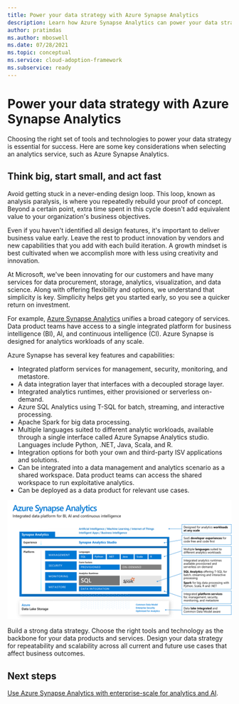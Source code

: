 ```yaml
---
title: Power your data strategy with Azure Synapse Analytics 
description: Learn how Azure Synapse Analytics can power your data strategy. Choosing the right set of tools and technologies is essential for a successful business outcome.
author: pratimdas
ms.author: mboswell
ms.date: 07/28/2021
ms.topic: conceptual
ms.service: cloud-adoption-framework
ms.subservice: ready
---
```


# Power your data strategy with Azure Synapse Analytics

Choosing the right set of tools and technologies to power your data strategy is essential for success. Here are some key considerations when selecting an analytics service, such as Azure Synapse Analytics.

## Think big, start small, and act fast

Avoid getting stuck in a never-ending design loop. This loop, known as analysis paralysis, is where you repeatedly rebuild your proof of concept. Beyond a certain point, extra time spent in this cycle doesn't add equivalent value to your organization's business objectives.

Even if you haven't identified all design features, it's important to deliver business value early. Leave the rest to product innovation by vendors and new capabilities that you add with each build iteration. A growth mindset is best cultivated when we accomplish more with less using creativity and innovation.

At Microsoft, we've been innovating for our customers and have many services for data procurement, storage, analytics, visualization, and data science. Along with offering flexibility and options, we understand that simplicity is key. Simplicity helps get you started early, so you see a quicker return on investment.

For example, [Azure Synapse Analytics](https://azure.microsoft.com/services/synapse-analytics/) unifies a broad category of services. Data product teams have access to a single integrated platform for business intelligence (BI), AI, and continuous intelligence (CI). Azure Synapse is designed for analytics workloads of any scale.

Azure Synapse has several key features and capabilities:

- Integrated platform services for management, security, monitoring, and metastore.
- A data integration layer that interfaces with a decoupled storage layer.
- Integrated analytics runtimes, either provisioned or serverless on-demand.
- Azure SQL Analytics using T-SQL for batch, streaming, and interactive processing.
- Apache Spark for big data processing.
- Multiple languages suited to different analytic workloads, available through a single interface called Azure Synapse Analytics studio. Languages include Python, .NET, Java, Scala, and R.
- Integration options for both your own and third-party ISV applications and solutions.
- Can be integrated into a data management and analytics scenario as a shared workspace. Data product teams can access the shared workspace to run exploitative analytics.
- Can be deployed as a data product for relevant use cases.

![Diagram of the various components and features of the Azure Synapse Analytics integrated data platform.](../images/data-strategy-synapse.png)

Build a strong data strategy. Choose the right tools and technology as the backbone for your data products and services. Design your data strategy for repeatability and scalability across all current and future use cases that affect business outcomes.

## Next steps

[Use Azure Synapse Analytics with enterprise-scale for analytics and AI](./azure-synapse-analytics-implementation.md).
